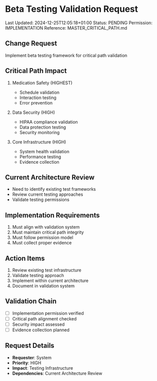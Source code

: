 # Beta Testing Validation Request
Last Updated: 2024-12-25T12:05:18+01:00
Status: PENDING
Permission: IMPLEMENTATION
Reference: MASTER_CRITICAL_PATH.md

## Change Request
Implement beta testing framework for critical path validation

## Critical Path Impact
1. Medication Safety (HIGHEST)
   - Schedule validation
   - Interaction testing
   - Error prevention

2. Data Security (HIGH)
   - HIPAA compliance validation
   - Data protection testing
   - Security monitoring

3. Core Infrastructure (HIGH)
   - System health validation
   - Performance testing
   - Evidence collection

## Current Architecture Review
- Need to identify existing test frameworks
- Review current testing approaches
- Validate testing permissions

## Implementation Requirements
1. Must align with validation system
2. Must maintain critical path integrity
3. Must follow permission model
4. Must collect proper evidence

## Action Items
1. Review existing test infrastructure
2. Validate testing approach
3. Implement within current architecture
4. Document in validation system

## Validation Chain
- [ ] Implementation permission verified
- [ ] Critical path alignment checked
- [ ] Security impact assessed
- [ ] Evidence collection planned

## Request Details
- **Requester**: System
- **Priority**: HIGH
- **Impact**: Testing Infrastructure
- **Dependencies**: Current Architecture Review
